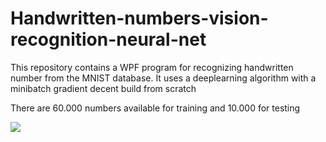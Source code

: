# Handwritten-numbers-vision-recognition-neural-net
This repository contains a WPF program for recognizing handwritten number from the MNIST database. It uses a deeplearning algorithm with a minibatch gradient decent build from scratch

There are 60.000 numbers available for training and 10.000 for testing

<img src="https://i.imgur.com/R1yLOcL.png" />
